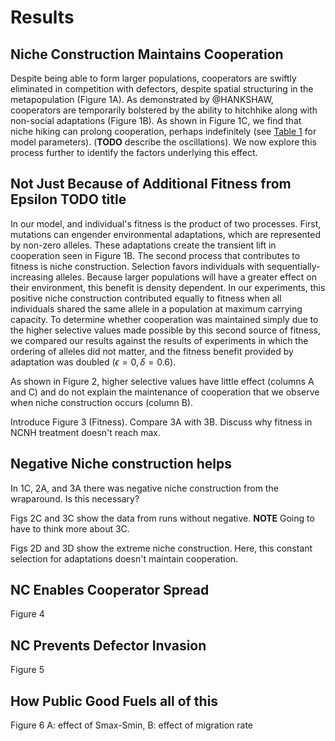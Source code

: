 # Results

## Niche Construction Maintains Cooperation

Despite being able to form larger populations, cooperators are swiftly eliminated in competition with defectors, despite spatial structuring in the metapopulation (Figure 1A). As demonstrated by @HANKSHAW, cooperators are temporarily bolstered by the ability to hitchhike along with non-social adaptations (Figure 1B). As shown in Figure 1C, we find that niche hiking can prolong cooperation, perhaps indefinitely (see [Table 1](#tables) for model parameters). (**TODO** describe the oscillations). We now explore this process further to identify the factors underlying this effect.


## Not Just Because of Additional Fitness from Epsilon TODO title

In our model, and individual's fitness is the product of two processes. First, mutations can engender environmental adaptations, which are represented by non-zero alleles. These adaptations create the transient lift in cooperation seen in Figure 1B. The second process that contributes to fitness is niche construction. Selection favors individuals with sequentially-increasing alleles. Because larger populations will have a greater effect on their environment, this benefit is density dependent. In our experiments, this positive niche construction contributed equally to fitness when all individuals shared the same allele in a population at maximum carrying capacity. To determine whether cooperation was maintained simply due to the higher selective values made possible by this second source of fitness, we compared our results against the results of experiments in which the ordering of alleles did not matter, and the fitness benefit provided by adaptation was doubled ($\epsilon=0, \delta=0.6$).

As shown in Figure 2, higher selective values have little effect (columns A and C) and do not explain the maintenance of cooperation that we observe when niche construction occurs (column B).


Introduce Figure 3 (Fitness). Compare 3A with 3B. Discuss why fitness in NCNH treatment doesn't reach max.


## Negative Niche construction helps

In 1C, 2A, and 3A there was negative niche construction from the wraparound. Is this necessary?

Figs 2C and 3C show the data from runs without negative. **NOTE** Going to have to think more about 3C.

Figs 2D and 3D show the extreme niche construction. Here, this constant selection for adaptations doesn't maintain cooperation.

## NC Enables Cooperator Spread

Figure 4

## NC Prevents Defector Invasion

Figure 5

## How Public Good Fuels all of this

Figure 6 A: effect of Smax-Smin, B: effect of migration rate

